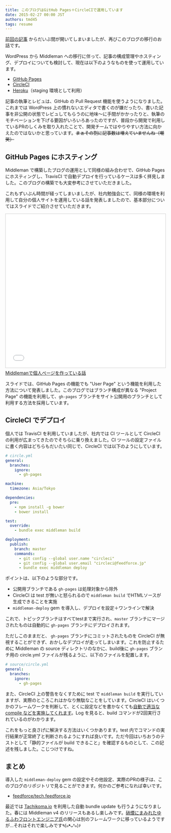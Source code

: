 ```yaml
---
title: このブログはGitHub Pages＋CircleCIで運用しています
date: 2015-02-27 00:00 JST
authors: tmd45
tags: resume
---
```


[前回の記事](http://tech.feedforce.jp/wordpress-to-middleman.html) からだいぶ間が開いてしまいましたが、再びこのブログの移行のお話です。

WordPress から Middleman への移行に伴って、記事の構成管理やホスティング、デプロイについても検討して、現在は以下のようなものを使って運用しています。

* [GitHub Pages](https://pages.github.com/)
* [CircleCI](https://circleci.com/)
* [Heroku](https://www.heroku.com)（staging 環境として利用）

<!--more-->

記事の執筆とレビュは、GitHub の Pull Request 機能を使うようになりました。これまでは WordPress 上の慣れないエディタで書くのが嫌だったり、書いた記事を非公開の状態でレビュしてもらうのに地味〜に手間がかかったりと、執筆のモチベーションを下げる要因がいろいろあったのですが、普段から開発で利用しているPRのしくみを取り入れたことで、開発チームではやりやすい方法に向かえたのではないかと思っています。<s>まぁその割に記事数は増えていませんね（嘲笑）</s>

## GitHub Pages にホスティング

Middleman で構築したブログの運用として同様の組み合わせで、GitHub Pages にホスティングし、TravisCI で自動デプロイを行っているケースは多く拝見しました。このブログの構築でも大変参考にさせていただきました。

これもずいぶん時間が経ってしまいましたが、社内勉強会にて、同様の環境を利用して自分の個人サイトを運用している話を発表しましたので、基本部分についてはスライドでご紹介させていただきます。

<iframe src="//www.slideshare.net/slideshow/embed_code/45157414" width="595" height="485" frameborder="0" marginwidth="0" marginheight="0" scrolling="no" style="border:1px solid #CCC; border-width:1px; margin-bottom:5px; max-width: 100%;" allowfullscreen> </iframe> <div style="margin-bottom:5px"><a href="//www.slideshare.net/tmd45/20140822-fftt-tmd45middleman" title="Middlemanで個人ページを作っている話" target="_blank">Middlemanで個人ページを作っている話</a></div>

スライドでは、GitHub Pages の機能でも "User Page" という機能を利用した方法について発表しました。このブログではブランチ構成が異なる "Project Page" の機能を利用して、`gh-pages` ブランチをサイト公開用のブランチとして利用する方法を採用しています。

## CircleCI でデプロイ

個人では TravisCI を利用していましたが、社内では CI ツールとして CircleCI の利用が広まってきたのでそちらに乗り換えました。CI ツールの設定ファイルに書く内容はどちらもだいたい同じで、CircleCI では以下のようにしています。

```yaml
# circle.yml
general:
  branches:
    ignore:
      - gh-pages

machine:
  timezone: Asia/Tokyo

dependencies:
  pre:
    - npm install -g bower
    - bower install

test:
  override:
    - bundle exec middleman build

deployment:
  publish:
    branch: master
    commands:
      - git config --global user.name "circleci"
      - git config --global user.email "circleci@feedforce.jp"
      - bundle exec middleman deploy
```

ポイントは、以下のような部分です。

* 公開用ブランチである `gh-pages` は処理対象から除外
* CircleCI は test が無いと怒られるので `middleman build` でHTMLソースが生成できることを実施
* `middleman-deploy` gem を導入し、デプロイを設定＋ワンラインで解決

これで、トピックブランチはすべてtestまで実行され、`master` ブランチにマージされたものは自動的に `gh-pages` ブランチにデプロイされます。

ただしこのままだと、 `gh-pages` ブランチにコミットされたものを CircleCI が無視することができず、おかしなデプロイが走ってしまいます。これを防止するために Middleman の source ディレクトリのなかに、build後に `gh-pages` ブランチ用の circle.yml ファイルが残るように、以下のファイルを配置します。

```yml
# source/circle.yml
general:
  branches:
    ignore:
      - gh-pages
```

また、CircleCI 上の警告をなくすために test で `middleman build` を実行していますが、実際のところこれはかなり無駄なことをしています。CircleCI はいくつかのフレームワークを判断して、とくに設定などを書かなくても[自動で適当な compile などを実施してくれます](https://circleci.com/gh/feedforce/tech.feedforce.jp/157)。Log を見ると、build コマンドが2回実行されているのがわかります。

これをもっと良さげに解決する方法はいくつかあります。test 内でコマンドの実行結果が正常終了と判断されるようにすれば良いです。ただ今回はいちおうのテストとして「静的ファイルが build できること」を確認するものとして、この記述を残しました。こじつけですね。

## まとめ

導入した `middleman-deploy` gem の設定やその他設定、実際のPRの様子は、このブログのリポジトリで見ることができます。何かのご参考になれば幸いです。

* [feedforce/tech.feedforce.jp](https://github.com/feedforce/tech.feedforce.jp)

最近では [Tachikoma.io](http://tachikoma.io/) を利用した自動 bundle update も行うようになりました。春には Middleman v4 のリリースもあるし楽しみです。[硝煙にまみれたゆるふわフロントエンジニア氏](http://tech.feedforce.jp/author/dkimura/)の関心は別のフレームワークに移っているようですが…それはそれで楽しみです٩(๑❛ᴗ❛๑)۶
